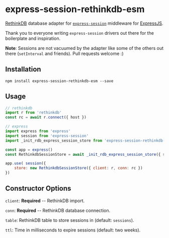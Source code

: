 # express-session-rethinkdb-esm

[RethinkDB](https://rethinkdb.com/) database adapter for [`express-session`](https://github.com/expressjs/session) middleware for [ExpressJS](https://expressjs.com/).

Thank you to everyone writing `express-session` drivers out there for the boilerplate and inspiration.

**Note**: Sessions are not vacuumed by the adapter like some of the others out there (`setInterval` and friends). Pull requests welcome :)

## Installation

`npm install express-session-rethinkdb-esm --save`

## Usage

```javascript
// rethinkdb
import r from 'rethinkdb'
const rc = await r.connect({ host })

// express
import express from 'express'
import session from 'express-session'
import _init_rdb_express_session_store from 'express-session-rethinkdb-esm'

const app = express()
const RethinkdbSessionStore = await _init_rdb_express_session_store({ session })

app.use( session({
    store: new RethinkdbSessionStore({ client: r, conn: rc })
})
```

## Constructor Options

`client`: **Required** -- RethinkDB import.

`conn`: **Required** -- RethinkDB database connection.

`table`: RethinkDB table to store sessions in (default: `sessions`).

`ttl`: Time in milliseconds to expire sessions (default: two weeks).
